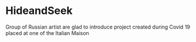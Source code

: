 # HideandSeek
Group of Russian artist are glad to introduce project created during Covid 19 placed at one of the Italian Maison
